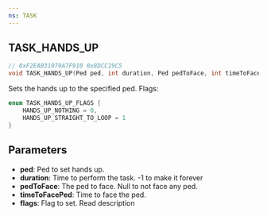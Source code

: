```yaml
---
ns: TASK
---
```

## TASK_HANDS_UP

```c
// 0xF2EAB31979A7F910 0x8DCC19C5
void TASK_HANDS_UP(Ped ped, int duration, Ped pedToFace, int timeToFacePed, int flags);
```

Sets the hands up to the specified ped.
Flags:
```c
enum TASK_HANDS_UP_FLAGS {
	HANDS_UP_NOTHING = 0,
	HANDS_UP_STRAIGHT_TO_LOOP = 1
}
```

## Parameters
* **ped**: Ped to set hands up.
* **duration**: Time to perform the task. -1 to make it forever
* **pedToFace**: The ped to face. Null to not face any ped.
* **timeToFacePed**: Time to face the ped.
* **flags**: Flag to set. Read description

